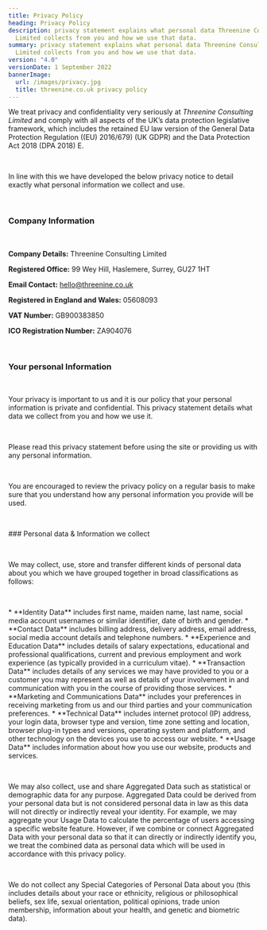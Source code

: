 ```yaml
---
title: Privacy Policy
heading: Privacy Policy
description: privacy statement explains what personal data Threenine Consulting
  Limited collects from you and how we use that data.
summary: privacy statement explains what personal data Threenine Consulting
  Limited collects from you and how we use that data.
version: "4.0"
versionDate: 1 September 2022
bannerImage:
  url: /images/privacy.jpg
  title: threenine.co.uk privacy policy
---
```

We treat privacy and confidentiality very seriously at *Threenine Consulting Limited* and comply with all aspects of the UK’s data protection legislative framework, which includes the retained EU law version of the General Data Protection Regulation ((EU) 2016/679) (UK GDPR) and the Data Protection Act 2018 (DPA 2018) E.
<p>&nbsp;</p>


In line with this we have developed the below privacy notice to detail exactly what personal information we collect and use. 
<p>&nbsp;</p>

### Company Information  

<p>&nbsp;</p>

**Company Details:** Threenine Consulting Limited

**Registered Office:** 99 Wey Hill, Haslemere, Surrey, GU27 1HT 

**Email Contact:** hello@threenine.co.uk

 **Registered in England and Wales:** 05608093

**VAT Number:** GB900383850

**ICO Registration Number:** ZA904076

<p>&nbsp;</p>

### Your personal Information

<p>&nbsp;</p>
Your privacy is important to us and it is our policy that your personal information is private and confidential. This privacy statement details what data we collect from you and how we use it.  
<p>&nbsp;</p>
 Please read this privacy statement before using the site or providing us with any personal information.
<p>&nbsp;</p> 
You are encouraged to review the privacy policy on a regular basis to make sure that you understand how any personal information you provide will be used.
<p>&nbsp;</p> 
### Personal data & Information we collect
<p>&nbsp;</p> 
We may collect, use, store and transfer different kinds of personal data about you which we have grouped together in broad classifications as follows:
<p>&nbsp;</p> 
* **Identity Data** includes first name, maiden name, last name, social media account usernames or similar identifier, date of birth and gender.</li>
* **Contact Data** includes billing address, delivery address, email address, social media account details and telephone numbers.
* **Experience and Education Data** includes details of salary expectations, educational and professional qualifications, current and previous employment and work experience (as typically provided in a curriculum vitae).
* **Transaction Data** includes details of any services we may have provided to you or a customer you may represent as well as details of your involvement in and communication with you in the course of providing those services.
* **Marketing and Communications Data** includes your preferences in receiving marketing from us and our third parties and your communication preferences.
* **Technical Data** includes internet protocol (IP) address, your login data, browser type and version, time zone setting and location, browser plug-in types and versions, operating system and platform, and other technology on the devices you use to access our website.
* **Usage Data** includes information about how you use our website, products and services.      
<p>&nbsp;</p> 
We may also collect, use and share Aggregated Data such as statistical or demographic data for any purpose. Aggregated Data could be derived from your personal data but is not considered personal data in law as this data will not directly or indirectly reveal your identity. For example, we may aggregate your Usage Data to calculate the percentage of users accessing a specific website feature. However, if we combine or connect Aggregated Data with your personal data so that it can directly or indirectly identify you, we treat the combined data as personal data which will be used in accordance with this privacy policy. 
<p>&nbsp;</p> 
We do not collect any Special Categories of Personal Data about you (this includes details about your race or ethnicity, religious or philosophical beliefs, sex life, sexual orientation, political opinions, trade union membership, information about your health, and genetic and biometric data).
<p>&nbsp;</p> 



